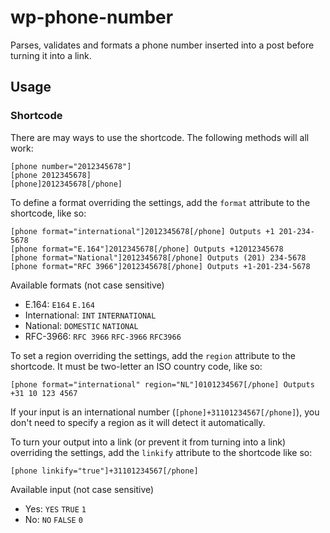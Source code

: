 wp-phone-number
===============

Parses, validates and formats a phone number inserted into a post before turning it into a link.

## Usage
### Shortcode
There are may ways to use the shortcode. The following methods will all work:
```
[phone number="2012345678"]
[phone 2012345678]
[phone]2012345678[/phone]
```

To define a format overriding the settings, add the `format` attribute to the shortcode, like so:
```
[phone format="international"]2012345678[/phone] Outputs +1 201-234-5678
[phone format="E.164"]2012345678[/phone] Outputs +12012345678
[phone format="National"]2012345678[/phone] Outputs (201) 234-5678
[phone format="RFC 3966"]2012345678[/phone] Outputs +1-201-234-5678
```
Available formats (not case sensitive)
* E.164: `E164` `E.164`
* International: `INT` `INTERNATIONAL`
* National: `DOMESTIC` `NATIONAL`
* RFC-3966: `RFC 3966` `RFC-3966` `RFC3966`

To set a region overriding the settings, add the `region` attribute to the shortcode. It must be two-letter an ISO country code, like so:
```
[phone format="international" region="NL"]0101234567[/phone] Outputs +31 10 123 4567
```
If your input is an international number (`[phone]+31101234567[/phone]`), you don't need to specify a region as it will detect it automatically.

To turn your output into a link (or prevent it from turning into a link) overriding the settings, add the `linkify` attribute to the shortcode like so:
```
[phone linkify="true"]+31101234567[/phone]
```
Available input  (not case sensitive)
* Yes: `YES` `TRUE` `1`
* No: `NO` `FALSE` `0`

